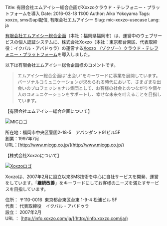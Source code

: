 Title: 有限会社エムアイシー総合企画がXoxzoクラウド・テレフォニー・プラットフォームを導入
Date: 2016-03-18 11:00
Author: Aiko Yokoyama
Tags: xoxzo, smsのapi配信, 有限会社エムアイシー
Slug: mic-xoxzo-usecase
Lang: ja

[有限会社エムアイシー総合企画](http://www.micgp.co.jp)（本社：福岡県福岡市）は、運営中のウェブサービスの個人認証システムに、株式会社Xoxzo（本社：東京都台東区、代表取締役：イクバル・アバドゥラ）の運営する[Xoxzo
（ゾクゾー）クラウド・テレフォニー・プラットフォーム](https://www.xoxzo.com/ja/)を導入しました。 

以下は有限会社エムアイシー総合企画様のコメントです。

> エムアイシー総合企画は“出会い”をキーワードに事業を展開しています。
> パーソナルコミュニケーションが求められる時代において、さまざまな出会いのプロフェッショナル集団として、お客様の社会とのつながりや個々人のコミュニケーションをサポートし、幸せな未来を叶えることを目指しています。

【有限会社エムアイシー総合企画について】

![MICロゴ]({filename}/images/client-logos/mic-logo.png)

所在地：福岡市中央区警固2-18-5　アバンダント91ビル5F  
創業：1997年7月  
URL：[http://www.micgp.co.jp/](http://www.micgp.co.jp/)

【株式会社Xoxzoについて】

[![Xoxzoロゴ]({filename}/images/xoxzo-logo-02.png)](http://info.xoxzo.com/ja/)

Xoxzoは、2007年2月に設立以来SMS技術を中心に自社サービスを開発、運営をしています。「**継続改善**」をキーワードにしてお客様のニーズを満たすサービスを目指しています。

住所： 〒110-0016  東京都台東区台東 1-9-4 松浦ビル 5F  
代表： 代表取締役　イクバル・アバドゥラ  
設立： 2007年2月  
URL ： [http://info.xoxzo.com/ja/](http://info.xoxzo.com/ja/)

